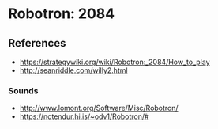 # Robotron: 2084

## References
- https://strategywiki.org/wiki/Robotron:_2084/How_to_play
- http://seanriddle.com/willy2.html

### Sounds
- http://www.lomont.org/Software/Misc/Robotron/
- https://notendur.hi.is/~odv1/Robotron/#
